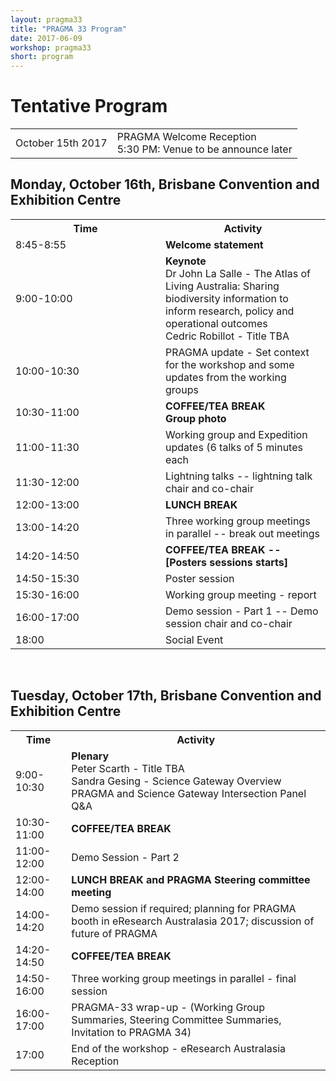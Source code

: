 ```yaml
---
layout: pragma33
title: "PRAGMA 33 Program"
date: 2017-06-09
workshop: pragma33
short: program
---
```

# Tentative Program

<table class="program32">
  <tr>
    <td>October 15th 2017</td>
    <td>PRAGMA Welcome Reception
        <br>5:30 PM: Venue to be announce later</td>
  </tr>
</table>

## Monday, October 16th, Brisbane Convention and Exhibition Centre

<table class="program32">
  <col width="240">
  <tr>
    <th>Time</th>
    <th>Activity</th>
  </tr>
  <tr>
    <td>8:45-8:55</td>
    <td><strong>Welcome statement</strong></td>
  </tr>
  <tr>
    <td>9:00-10:00</td>
    <td><strong>Keynote</strong>
        <br>Dr John La Salle - The Atlas of Living Australia: Sharing biodiversity information to inform research, policy and operational outcomes
        <br>Cedric Robillot - Title TBA </td>
  </tr>
  <tr>
    <td>10:00-10:30</td>
    <td>PRAGMA update - Set context for the workshop and some updates from the working groups </td>
  </tr>
  <tr>
    <td>10:30-11:00</td>
    <td><strong>COFFEE/TEA BREAK</strong>
        <br><strong>Group photo</strong></td>
  </tr>
  <tr>
    <td>11:00-11:30</td>
    <td> Working group and Expedition updates (6 talks of 5 minutes each </td>
  </tr>
  <tr>
    <td>11:30-12:00</td>
    <td>Lightning talks -- lightning talk chair and co-chair</td>
  </tr>
  <tr>
    <td>12:00-13:00</td>
    <td><strong>LUNCH BREAK</strong>
        </td>
  </tr>
  <tr>
    <td>13:00-14:20</td>
    <td>Three working group meetings in parallel  -- break out meetings</td>
  </tr>
  <tr>
    <td>14:20-14:50</td>
    <td><strong>COFFEE/TEA BREAK -- [Posters sessions starts] </strong>
        </td>
  </tr>
  <tr>
    <td>14:50-15:30</td>
    <td>Poster session</td>
  </tr>
  <tr>
    <td>15:30-16:00</td>
    <td>Working group meeting - report</td>
  </tr>
   <tr>
    <td>16:00-17:00</td>
    <td>Demo session - Part 1 -- Demo session chair and co-chair</td>
   </tr>
   <tr>
    <td>18:00</td>
    <td>Social Event</td>
   </tr>

</table> 


<br>


## Tuesday, October 17th, Brisbane Convention and Exhibition Centre
 
<table class="program32">
  <tr>
    <th>Time</th>
    <th>Activity</th>
  </tr>
    <tr>
    <td>9:00-10:30</td>
    <td><strong>Plenary</strong>
        <br>Peter Scarth - Title TBA
        <br>Sandra Gesing - Science Gateway Overview
        <br>PRAGMA and Science Gateway Intersection Panel Q&A 
    </td>
   </tr>
  <tr>
    <td>10:30-11:00</td>
    <td><strong>COFFEE/TEA BREAK</strong></td>
  </tr>
  <tr>
    <td>11:00-12:00</td>
    <td>Demo Session - Part 2</td>
  </tr>
  <tr>
    <td>12:00-14:00</td>
    <td><strong>LUNCH BREAK and PRAGMA Steering committee meeting</strong></td>
  </tr>
  <tr>
    <td>14:00-14:20</td>
    <td>Demo session if required; planning for PRAGMA booth in eResearch Australasia 2017; discussion of future of PRAGMA</td>
  </tr>
  <tr>
    <td>14:20-14:50</td>
    <td><strong>COFFEE/TEA BREAK</strong></td>
  </tr>
  <tr>
    <td>14:50-16:00</td>
    <td>Three working group meetings in parallel - final session</td>
  </tr>
  <tr>
    <td>16:00-17:00</td>
    <td>PRAGMA-33 wrap-up - (Working Group Summaries, Steering Committee Summaries, Invitation to PRAGMA 34)</td>
  </tr>
  <tr>
    <td>17:00</td>
    <td>End of the workshop - eResearch Australasia Reception</td>
  </tr>
</table>
 

